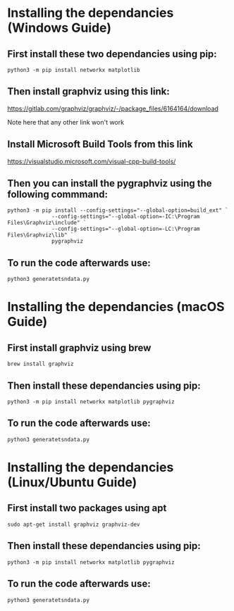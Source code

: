 # Installing the dependancies (Windows Guide)

## First install these two dependancies using pip:
```
python3 -m pip install networkx matplotlib
```

## Then install graphviz using this link:
https://gitlab.com/graphviz/graphviz/-/package_files/6164164/download

Note here that any other link won't work

## Install Microsoft Build Tools from this link
https://visualstudio.microsoft.com/visual-cpp-build-tools/

## Then you can install the pygraphviz using the following commmand:
    
```
python3 -m pip install --config-settings="--global-option=build_ext" `
              --config-settings="--global-option=-IC:\Program Files\Graphviz\include" `
              --config-settings="--global-option=-LC:\Program Files\Graphviz\lib" `
              pygraphviz
```

## To run the code afterwards use:
```
python3 generatetsndata.py
```

# Installing the dependancies (macOS Guide)

## First install graphviz using brew
```
brew install graphviz
```

## Then install these dependancies using pip:
```
python3 -m pip install networkx matplotlib pygraphviz
```

## To run the code afterwards use:
```
python3 generatetsndata.py
```

# Installing the dependancies (Linux/Ubuntu Guide)

## First install two packages using apt
```
sudo apt-get install graphviz graphviz-dev
```

## Then install these dependancies using pip:
```
python3 -m pip install networkx matplotlib pygraphviz
```

## To run the code afterwards use:
```
python3 generatetsndata.py
```